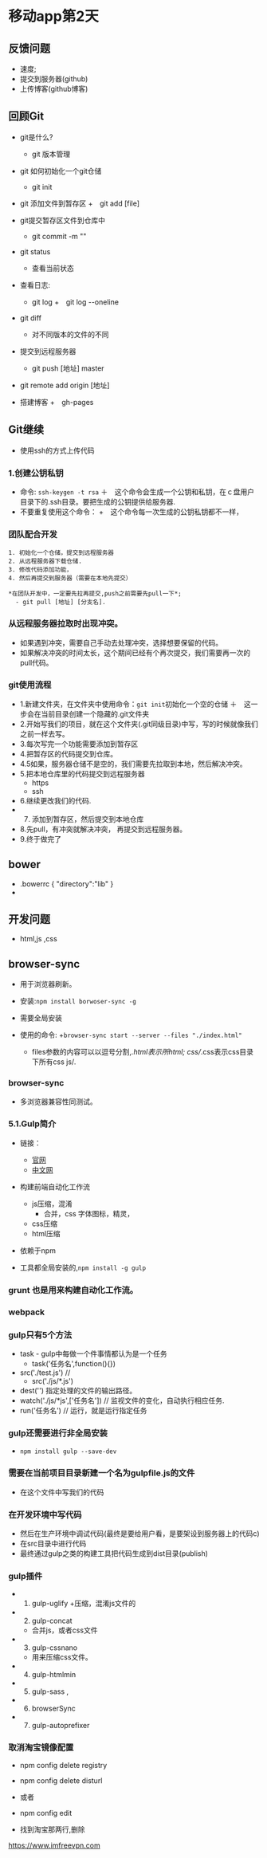 # 移动app第2天

## 反馈问题
  - 速度;
  - 提交到服务器(github)
  - 上传博客(github博客)

## 回顾Git
- git是什么?
  + git 版本管理
- git 如何初始化一个git仓储
  + git init
- git 添加文件到暂存区
  +　git add [file]
- git提交暂存区文件到仓库中
  + git commit -m ""
- git status
  + 查看当前状态
- 查看日志:
  + git log
  +　git log --oneline

- git diff
  + 对不同版本的文件的不同

- 提交到远程服务器
  + git push [地址] master
- git remote add origin [地址]

- 搭建博客
  +　gh-pages



## Git继续
  - 使用ssh的方式上传代码

### 1.创建公钥私钥
  - 命令: `ssh-keygen -t rsa`
    ＋　这个命令会生成一个公钥和私钥，在ｃ盘用户目录下的.ssh目录。要把生成的公钥提供给服务器.
  - 不要重复使用这个命令：
    +　这个命令每一次生成的公钥私钥都不一样，

### 团队配合开发
    1. 初始化一个仓储，提交到远程服务器
    2. 从远程服务器下载仓储.
    3. 修改代码添加功能，
    4. 然后再提交到服务器（需要在本地先提交）

    *在团队开发中，一定要先拉再提交,push之前需要先pull一下*;
      - git pull [地址] [分支名].



### 从远程服务器拉取时出现冲突。
  - 如果遇到冲突，需要自己手动去处理冲突，选择想要保留的代码。
  - 如果解决冲突的时间太长，这个期间已经有个再次提交，我们需要再一次的pull代码。

### git使用流程
  - 1.新建文件夹，在文件夹中使用命令：`git init`初始化一个空的仓储
    ＋　这一步会在当前目录创建一个隐藏的.git文件夹
  - 2.开始写我们的项目，就在这个文件夹(.git同级目录)中写，写的时候就像我们之前一样去写。
  - 3.每次写完一个功能需要添加到暂存区
  - 4.把暂存区的代码提交到仓库。
  - 4.5如果，服务器仓储不是空的，我们需要先拉取到本地，然后解决冲突。
  - 5.把本地仓库里的代码提交到远程服务器
      + https
      + ssh
  - 6.继续更改我们的代码.
  - 7. 添加到暂存区，然后提交到本地仓库
  - 8.先pull，有冲突就解决冲突， 再提交到远程服务器。
  - 9.终于做完了

## bower
  - .bowerrc
    {
      "directory":"lib"
    }
  - 

## 开发问题
  - html,js ,css

## browser-sync
  - 用于浏览器刷新。
  - 安装:`npm install borwoser-sync -g`

  - 需要全局安装
  - 使用的命令:
    +`browser-sync start --server --files "./index.html" `
    + files参数的内容可以以逗号分割,*.html表示所html;
      css/*.css表示css目录下所有css   js/*.*

### browser-sync
  - 多浏览器兼容性同测试。

### 5.1.Gulp简介
- 链接：
    + [官网](http://gulpjs.com/)
    + [中文网](http://www.gulpjs.com.cn/)

- 构建前端自动化工作流
  + js压缩，混淆
    * 合并，css 字体图标，精灵，
  + css压缩
  + html压缩

- 依赖于npm
-  工具都全局安装的,`npm install -g gulp`

### grunt 也是用来构建自动化工作流。
### webpack


### gulp只有5个方法
  - task - gulp中每做一个件事情都认为是一个任务
    - task('任务名',function(){})
  - src('./test.js') //
    + src('./js/*.js')
  - dest('') 指定处理的文件的输出路径。
  - watch('./js/*js',['任务名']) // 监视文件的变化，自动执行相应任务.
  - run('任务名') // 运行，就是运行指定任务


### gulp还需要进行非全局安装
  - `npm install gulp --save-dev`

### 需要在当前项目目录新建一个名为gulpfile.js的文件
  - 在这个文件中写我们的代码

### 在开发环境中写代码
  - 然后在生产环境中调试代码(最终是要给用户看，是要架设到服务器上的代码c)
  - 在src目录中进行代码
  - 最终通过gulp之类的构建工具把代码生成到dist目录(publish)

### gulp插件
  - 1. gulp-uglify 
    +压缩，混淆js文件的
  - 2. gulp-concat
    + 合并js，或者css文件
  - 3. gulp-cssnano
    + 用来压缩css文件。
  - 4. gulp-htmlmin
  - 5. gulp-sass ,
  - 6. browserSync
  - 7. gulp-autoprefixer

### 取消淘宝镜像配置
  - npm config delete registry
  - npm config delete disturl
 
  - 或者 
  - npm config edit 
  - 找到淘宝那两行,删除

https://www.imfreevpn.com